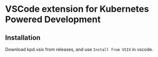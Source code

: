 # VSCode extension for Kubernetes Powered Development

## Installation

Download kpd.vsix from releases, and use `Install from VSIX` in vscode.